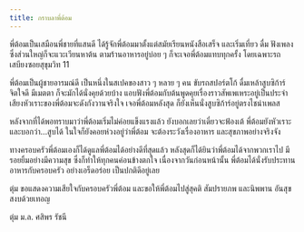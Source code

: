```yaml
---
title: กราบลาพี่ต้อม
---
```



พี่ต้อมเป็นเสมือนพี่ชายที่แสนดี ได้รู้จักพี่ต้อมมาตั้งแต่สมัยเรียนหนังสือเสร็จ และเริ่มเที่ยว ดื่ม ฟังเพลง ซึ่งส่วนใหญ่ก็จะแวะเวียนหาต้น ตามร้านอาหารอยู่บ่อย ๆ  ก็จะเจอพี่ต้อมแทบทุกครั้ง โดยเฉพาะรถเสบียงซอยสุขุมวิท 11

พี่ต้อมเป็นผู้ชายอารมณ์ดี เป็นหนึ่งในสเปคของสาว ๆ หลาย ๆ คน ขับรถสปอร์ตโก้ ดื่มเหล้าสูบซิก้าร์ จิตใจดี มีเมตตา ก็จะมักได้นั่งคุยด้วยบ้าง แอบฟังพี่ต้อมกับต้นพูดคุยเรื่องราวสัพเพเหระอยู่เป็นประจำ เสียงหัวเราะของพี่ต้อมจะดังกังวานจริงใจ เจอพี่ต้อมหลังสุด ก็ยังเห็นนั่งสูบซิก้าร์อยู่ตรงไชน่าเพลส

หลังจากที่ได้พอทราบมาว่าพี่ต้อมเริ่มไม่ค่อยแข็งแรงแล้ว ยังบอกเลยว่าเดี๋ยวจะฟ้องเต้ พี่ต้อมยังหัวเราะและบอกว่า…สูบได้ ในใจก็ยังคอยห่วงอยู่ว่าพี่ต้อม จะต้องระวังเรื่องอาหาร และสุขภาพอย่างจริงจัง

ทางครอบครัวพี่ต้อมเองก็ได้ดูแลพี่ต้อมได้อย่างดีที่สุดแล้ว หลังสุดก็ได้ยินว่าพี่ต้อมได้จากพวกเราไป มีรอยยิ้มอย่างมีความสุข ซึ่งก็ทำให้ทุกคนค่อนข้างตกใจ เนื่องจากวันก่อนหน้านั้น พี่ต้อมได้นั่งรับประทานอาหารกับครอบครัว อย่างเอร็ดอร่อย เป็นปกติดีอยู่เลย

ตุ่ม ขอแสดงความเสียใจกับครอบครัวพี่ต้อม และขอให้พี่ต้อมไปสู่สุคติ สัมปรายภพ และนิพพาน อันสุขสงบด้วยเทอญ

ตุ่ม ม.ล. ศสิพร รัชนี

